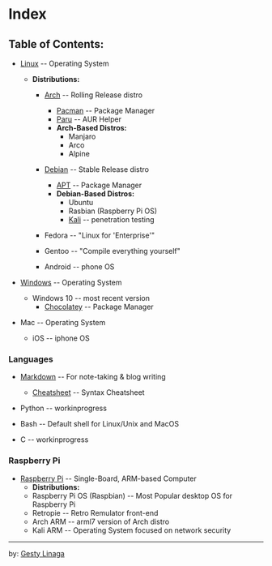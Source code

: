 # Index
## Table of Contents:

+ [Linux](Linux.md) -- Operating System

    * **Distributions:**
        + [Arch](Arch.md) -- Rolling Release distro
            - [Pacman](Pacman.md) -- Package Manager
            - [Paru](Paru.md) -- AUR Helper
            - **Arch-Based Distros:**
                + Manjaro
                + Arco
                + Alpine
        + [Debian](Debian.md) -- Stable Release distro
            - [APT](APT.md) -- Package Manager
            - **Debian-Based Distros:**
                + Ubuntu
                + Rasbian (Raspberry Pi OS)
                + [Kali](Kali.md) -- penetration testing

        + Fedora -- "Linux for 'Enterprise'"
    
        + Gentoo -- "Compile everything yourself"
    
        + Android -- phone OS

+ [Windows](Windows.md) -- Operating System
    * Windows 10 -- most recent version
        - [Chocolatey](Chocolatey.md) -- Package Manager

+ Mac -- Operating System
    - iOS -- iphone OS

### Languages

+ [Markdown](Markdown.md) -- For note-taking & blog writing
    - [Cheatsheet](mdCheatsheet.md) -- Syntax Cheatsheet

+ Python -- workinprogress

+ Bash -- Default shell for Linux/Unix and MacOS

+ C -- workinprogress

### Raspberry Pi
+ [Raspberry Pi](RaspberryPi.md) -- Single-Board, ARM-based Computer
    - **Distributions:**
    + Raspberry Pi OS (Raspbian) -- Most Popular desktop OS for Raspberry Pi
    + Retropie -- Retro Remulator front-end
    + Arch ARM -- arml7 version of Arch distro
    + Kali ARM -- Operating System focused on network security

---

by: [Gesty Linaga](https://github.com/gestylinaga)
